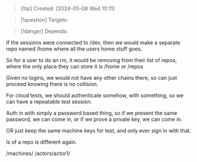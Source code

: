 
>[!tip] Created: [2024-05-08 Wed 10:11]

>[!question] Targets: 

>[!danger] Depends: 

If the sessions were connected to /dev, then we would make a separate repo named /home where all the users home stuff goes.

So for a user to do an rm, it would be removing from their list of repos, where the only place they can store it is /home or /repos

Given no logins, we would not have any other chains there, so can just proceed knowing there is no collision.

For cloud tests, we should authenticate somehow, with something, so we can have a repeatable test session.

Auth in with simply a password based thing, so if we present the same password, we can come in, or if we prove a private key, we can come in.

OR just keep the same machine keys for test, and only ever sign in with that.

ls of a repo is different again.

/machines/
/actors/actor1/

